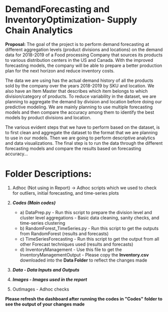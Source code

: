 # DemandForecasting and InventoryOptimization- Supply Chain Analytics

**Proposal:**
The goal of the project is to perform demand forecasting at different aggregation levels (product divisions and locations) on the demand data for 2018-2019 of a Food processing Company that sources its products to various distribution centers in the US and Canada. With the improved forecasting models, the company will be able to prepare a better production plan for the next horizon and reduce inventory costs.

The data we are using has the actual demand history of all the products sold by the company over the years 2018-2019 by SKU and location. We also have an Item Master that describes which item belongs to which division/category of products. To reduce variability in the dataset, we are planning to aggregate the demand by division and location before doing our predictive modeling. We are mainly planning to use multiple forecasting models and then compare the accuracy among them to identify the best models by product divisions and location. 

The various evident steps that we have to perform based on the dataset, is to first clean and aggregate the dataset to the format that we are planning to use in our models. Then we are going to perform descriptive analytics and data visualizations. The final step is to run the data through the different forecasting models and compare the results based on forecasting accuracy...


# Folder Descriptions:

1) Adhoc (Not using in Report) -> Adhoc scripts which we used to check for outliers, initial forecasting, and time-series plots

2) ***Codes (Main codes)***
	- a) DataPrep.py - Run this script to prepare the division level and cluster level aggregations
			     - Basic data cleaning, sanity checks, and time-series clustering
	- b) RandomForest_TimeSeries.py - Run this script to get the outputs from RandomForest (results and forecasts)
	- c) TimeSeriesForecasting - Run this script to get the output from all other Forecast techniques used (results and forecasts)
	- d) InventoryManagement - Use this file to get the InventoryManagementOutput
					 - Please copy the **Inventory.csv** downloaded into the **Data Folder** to reflect the changes made
4) ***Data - Data Inputs and Outputs***
5) ***Images - Images used in the report***
6) OutImages - Adhoc checks


**Please refresh the dashboard after running the codes in "Codes" folder to see the output of your changes made**

